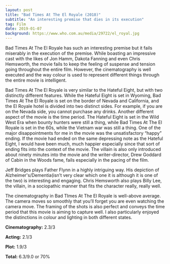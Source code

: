 ```yaml
---
layout: post
title: "Bad Times At The El Royale (2018)"
subtitle: "An interesting premise that dies in its execution"
tag: Film
date: 2019-01-07
background: https://www.who.com.au/media/29722/el_royal.jpg
---
```

Bad Times At The El Royale has such an interesting premise but it fails miserably in the execution of the premise. While boasting an impressive cast with the likes of Jon Hamm, Dakota Fanning and even Chris Hemsworth, the movie fails to keep the feeling of suspense and tension going throughout the entire film. However, the cinematography is well executed and the way colour is used to represent different things through the entire movie is intelligent.

Bad Times At The El Royale is very similar to the Hateful Eight, but with two distinctly different features. While the Hateful Eight is set in Wyoming, Bad Times At The El Royale is set on the border of Nevada and California, and the El Royale hotel is divided into two distinct sides. For example, if you are on the Nevada side, you cannot purchase any drinks. Another different aspect of the movie is the time period. The Hateful Eight is set in the Wild West Era when bounty hunters were still a thing, while Bad Times At The El Royale is set in the 60s, while the Vietnam war was still a thing. One of the major disappointments for me in the movie was the unsatisfactory “happy” ending. If the movie had ended on the same depressing note as the Hateful Eight, I would have been much, much happier especially since that sort of ending fits into the context of the movie. The villain is also only introduced about ninety minutes into the movie and the writer-director, Drew Goddard of Cabin in the Woods fame, fails especially in the pacing of the film.

Jeff Bridges plays Father Flynn in a highly intriguing way. His depiction of Alzheimer's/Dementia(isn’t very clear which one it is although it is one of the two) is interesting and engaging. Chris Hemsworth also plays Billy Lee, the villain, in a sociopathic manner that fits the character really, really well. 

The cinematography in Bad TImes At The El Royale is well-above average. The camera moves so smoothly that you’ll forget you are even watching the camera move. The framing of the shots is also perfect and conveys the time period that this movie is aiming to capture well. I also particularly enjoyed the distinctions in colour and lighting in both different states.

**Cinematography:** 2.3/3

**Acting:** 2.1/3

**Plot:** 1.9/3

**Total:** 6.3/9.0 or 70%